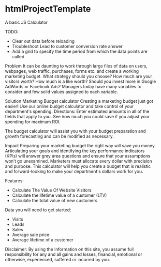 # htmlProjectTemplate
A basic JS Calculator

TODO:
* Clear out data before reloading
* Troubleshoot Lead to customer conversion rate answer
* Add a grid to specify the time period from which the data points are culled


Problem
It can be daunting to work through large files of data on users, webpages, web traffic, purchases, forms etc. and create a working marketing budget.
What strategy should you choose? How much are your visitors worth? How much is a like worth?
Should you invest more in Google AdWords or Facebook Ads?
Managers today have many variables to consider and few solid values assigned to each variable.

Solution
Marketing Budget calculator
Creating a marketing budget just got easier! Use our online budget calculator and take control of your department's spending.
Directions: Enter estimated amounts in all of the fields that apply to you.
See how much you could save if you adjust your spending for maximum ROI.

The budget calculator will assist you with your budget preparation and growth forecasting and can be modified as necessary.

Impact
Preparing your marketing budget the right way will save you money.
Articulating your goals and identifying the key performance indicators (KPIs) will answer grey area questions and en­sure that your assumptions won’t go unexamined.
Marketers must allocate every dollar with precision and purpose. This calculator will help you create a budget that is realistic and forward-looking to make your department's dollars work for you.


Features:
* Calculate The Value Of Website Visitors
* Calculate the lifetime value of a customer (LTV)
* Calculate the total value of new customers.

Data you will need to get started:
* Visits
* Leads
* Sales
* Average sale price
* Average lifetime of a customer

Disclaimer: By using the Information on this site, you assume full responsibility for any and all gains and losses, financial, emotional or otherwise, experienced, suffered or incurred by you.
